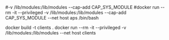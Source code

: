 #-v /lib/modules:/lib/modules --cap-add CAP_SYS_MODULE 
#docker run --rm -it --privileged -v /lib/modules:/lib/modules --cap-add CAP_SYS_MODULE --net host aps /bin/bash

docker build -t clients  .
docker run --rm -it --privileged -v /lib/modules:/lib/modules  --net host clients
